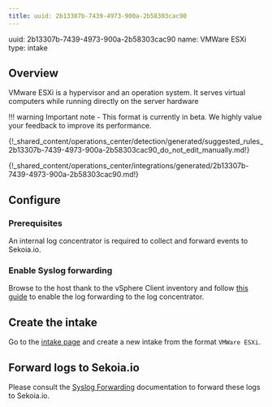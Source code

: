 ```yaml
---
title: uuid: 2b13307b-7439-4973-900a-2b58303cac90
---
```


uuid: 2b13307b-7439-4973-900a-2b58303cac90
name: VMWare ESXi
type: intake

## Overview

VMware ESXi is a hypervisor and an operation system. It serves virtual computers while running directly on the server hardware

!!! warning
    Important note - This format is currently in beta. We highly value your feedback to improve its performance.


{!_shared_content/operations_center/detection/generated/suggested_rules_2b13307b-7439-4973-900a-2b58303cac90_do_not_edit_manually.md!}

{!_shared_content/operations_center/integrations/generated/2b13307b-7439-4973-900a-2b58303cac90.md!}

## Configure

### Prerequisites

An internal log concentrator is required to collect and forward events to Sekoia.io.

### Enable Syslog forwarding

Browse to the host thank to the vSphere Client inventory and follow [this guide](https://docs.vmware.com/en/VMware-vSphere/7.0/com.vmware.esxi.upgrade.doc/GUID-9F67DB52-F469-451F-B6C8-DAE8D95976E7.html) to enable the log forwarding to the log concentrator.

## Create the intake

Go to the [intake page](https://app.sekoia.io/operations/intakes) and create a new intake from the format `VMWare ESXi`.

## Forward logs to Sekoia.io

Please consult the [Syslog Forwarding](../../../../ingestion_methods/sekoiaio_forwarder/) documentation to forward these logs to Sekoia.io.
